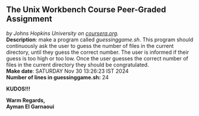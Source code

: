 ## The Unix Workbench Course Peer-Graded Assignment
*by Johns Hopkins University on [coursera.org](https://www.coursera.org/).*
\
**Description**: make a program called *guessinggame.sh*. This program should continuously ask the user to guess the number of files in the current directory, until they guess the correct number. The user is informed if their guess is too high or too low. Once the user guesses the correct number of files in the current directory they should be congratulated.
\
**Make date**: SATURDAY Nov 30 13:26:23 IST 2024
\
**Number of lines in guessinggame.sh:** 24

**KUDOS!!!**

**Warm Regards,**
\
**Ayman El Garnaoui**
